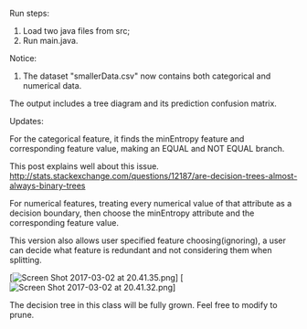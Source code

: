 Run steps:
1. Load two java files from src;
2. Run main.java.

Notice:

1. The dataset "smallerData.csv" now contains both categorical and numerical data.

The output includes a tree diagram and its prediction confusion matrix.

Updates:

For the categorical feature, it finds the minEntropy feature and corresponding feature value, making an EQUAL and NOT EQUAL branch.

This post explains well about this issue.
http://stats.stackexchange.com/questions/12187/are-decision-trees-almost-always-binary-trees

For numerical features, treating every numerical value of that attribute as a decision boundary, then choose the minEntropy attribute and the corresponding feature value.

This version also allows user specified feature choosing(ignoring), a user can decide what feature is redundant and not considering them when splitting.

[![Screen Shot 2017-03-02 at 20.41.35.png](https://svbtleusercontent.com/sfziyqlqaszf2a.png)]
[![Screen Shot 2017-03-02 at 20.41.32.png](https://svbtleusercontent.com/phldkfvsbzstoq.png)]


The decision tree in this class will be fully grown. Feel free to modify to prune.
